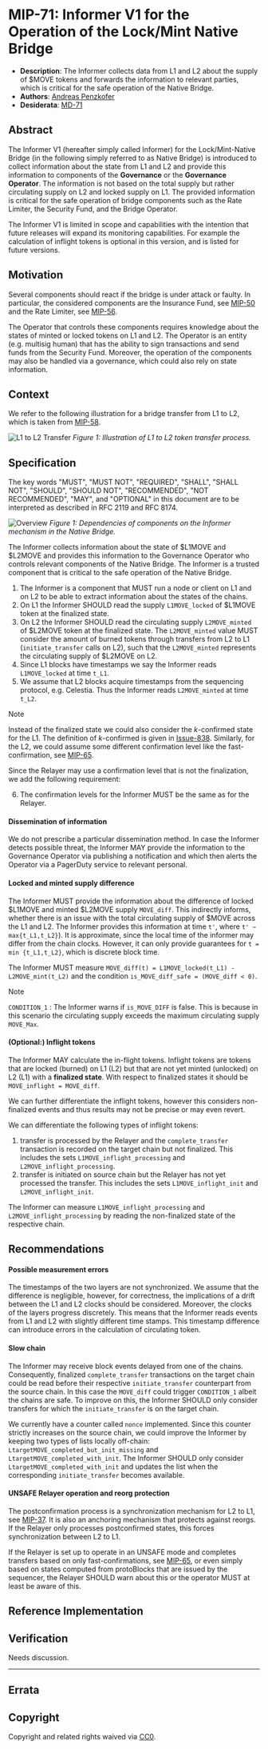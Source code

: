 # MIP-71: Informer V1 for the Operation of the Lock/Mint Native Bridge

- **Description**: The Informer collects data from L1 and L2 about the supply of \$MOVE tokens and forwards the information to relevant parties, which is critical for the safe operation of the Native Bridge.
- **Authors**: [Andreas Penzkofer](mailto:andreas.penzkofer@movementlabs.xyz)
- **Desiderata**: [MD-71](../../MD/md-71)

## Abstract

The Informer V1 (hereafter simply called Informer) for the Lock/Mint-Native Bridge (in the following simply referred to as Native Bridge) is introduced to collect information about the state from L1 and L2 and provide this information to components of the **Governance** or the **Governance Operator**. The information is not based on the total supply but rather circulating supply on L2 and locked supply on L1. The provided information is critical for the safe operation of bridge components such as the Rate Limiter, the Security Fund, and the Bridge Operator.

The Informer V1 is limited in scope and capabilities with the intention that future releases will expand its monitoring capabilities. For example the calculation of inflight tokens is optional in this version, and is listed for future versions.

## Motivation

Several components should react if the bridge is under attack or faulty. In particular, the considered components are the Insurance Fund, see [MIP-50](https://github.com/movementlabsxyz/MIP/pull/50) and the Rate Limiter, see [MIP-56](https://github.com/movementlabsxyz/MIP/pull/56).

The Operator that controls these components requires knowledge about the states of minted or locked tokens on L1 and L2. The Operator is an entity (e.g. multisig human) that has the ability to sign transactions and send funds from the Security Fund. Moreover, the operation of the components may also be handled via a governance, which could also rely on state information.

## Context

We refer to the following illustration for a bridge transfer from L1 to L2, which is taken from [MIP-58](https://github.com/movementlabsxyz/MIP/pull/58).

![L1 to L2 Transfer](L1ToL2.png)
*Figure 1: Illustration of L1 to L2 token transfer process.*

## Specification

The key words "MUST", "MUST NOT", "REQUIRED", "SHALL", "SHALL NOT", "SHOULD", "SHOULD NOT", "RECOMMENDED", "NOT RECOMMENDED", "MAY", and "OPTIONAL" in this document are to be interpreted as described in RFC 2119 and RFC 8174.

![Overview](overview.png)
*Figure 1: Dependencies of components on the Informer mechanism in the Native Bridge.*

The Informer collects information about the state of \$L1MOVE and \$L2MOVE and provides this information to the Governance Operator who controls relevant components of the Native Bridge. The Informer is a trusted component that is critical to the safe operation of the Native Bridge.

1. The Informer is a component that MUST run a node or client on L1 and on L2 to be able to extract information about the states of the chains.
1. On L1 the Informer SHOULD read the supply `L1MOVE_locked` of \$L1MOVE token at the finalized state.
1. On L2 the Informer SHOULD read the circulating supply `L2MOVE_minted` of \$L2MOVE token at the finalized state. The `L2MOVE_minted` value MUST consider the amount of burned tokens through transfers from L2 to L1 (`initiate_transfer` calls on L2), such that the `L2MOVE_minted` represents the circulating supply of \$L2MOVE on L2.
1. Since L1 blocks have timestamps we say the Informer reads `L1MOVE_locked` at time `t_L1`.
1. We assume that L2 blocks acquire timestamps from the sequencing protocol, e.g. Celestia. Thus the Informer reads `L2MOVE_minted` at time `t_L2`.

> [!NOTE]
Instead of the finalized state we could also consider the $k$-confirmed state for the L1. The definition of $k$-confirmed is given in [Issue-838](https://github.com/movementlabsxyz/movement/issues/838). Similarly, for the L2, we could assume some different confirmation level like the fast-confirmation, see [MIP-65](https://github.com/movementlabsxyz/MIP/pull/65).

Since the Relayer may use a confirmation level that is not the finalization, we add the following requirement:

6. The confirmation levels for the Informer MUST be the same as for the Relayer.

#### Dissemination of information

We do not prescribe a particular dissemination method.  In case the Informer detects possible threat, the Informer MAY provide the information to the Governance Operator via publishing a notification and which then alerts the Operator via a PagerDuty service to relevant personal.

#### Locked and minted supply difference

The Informer MUST provide the information about the difference of locked \$L1MOVE and minted \$L2MOVE supply `MOVE_diff`. This indirectly informs, whether there is an issue with the total circulating supply of \$MOVE across the L1 and L2. The Informer provides this information at time `t'`, where `t' ~ max{t_L1,t_L2}`). It is approximate, since the local time of the informer may differ from the chain clocks. However, it can only provide guarantees for `t = min {t_L1,t_L2}`, which is discrete block time.

The Informer MUST measure `MOVE_diff(t) = L1MOVE_locked(t_L1) - L2MOVE_mint(t_L2)` and the condition `is_MOVE_diff_safe = (MOVE_diff < 0)`.

> [!NOTE]
`CONDITION_1` :  The Informer warns if `is_MOVE_DIFF` is false. This is because in this scenario the circulating supply exceeds the maximum circulating supply `MOVE_Max`.

#### (Optional:) Inflight tokens

The Informer MAY calculate the in-flight tokens. Inflight tokens are tokens that are locked (burned) on L1 (L2) but that are not yet minted (unlocked) on L2 (L1) with a **finalized state**. With respect to finalized states it should be `MOVE_inflight = MOVE_diff`.

We can further differentiate the inflight tokens, however this considers non-finalized events and thus results may not be precise or may even revert.

We can differentiate the following types of inflight tokens:

1. transfer is processed by the Relayer and the `complete_transfer` transaction is recorded on the target chain but not finalized. This includes the sets `L1MOVE_inflight_processing` and `L2MOVE_inflight_processing`.
1. transfer is initiated on source chain but the Relayer has not yet processed the transfer. This includes the sets `L1MOVE_inflight_init` and `L2MOVE_inflight_init`.

The Informer can measure `L1MOVE_inflight_processing` and `L2MOVE_inflight_processing` by reading the non-finalized state of the respective chain.

## Recommendations

#### Possible measurement errors

The timestamps of the two layers are not synchronized. We assume that the difference is negligible, however, for correctness, the implications of a drift between the L1 and L2 clocks should be considered. Moreover, the clocks of the layers progress discretely. This means that the Informer reads events from L1 and L2 with slightly different time stamps. This timestamp difference can introduce errors in the calculation of circulating token.

#### Slow chain

The Informer may receive block events delayed from one of the chains. Consequently, finalized `complete_transfer` transactions on the target chain could be read before their respective `initiate_transfer` counterpart from the source chain. In this case the `MOVE_diff` could trigger `CONDITION_1` albeit the chains are safe. To improve on this, the Informer SHOULD only consider transfers for which the `initiate_transfer` is on the target chain.

We currently have a counter called `nonce` implemented. Since this counter strictly increases on the source chain, we could improve the Informer by keeping two types of lists locally off-chain: `LtargetMOVE_completed_but_init_missing` and `LtargetMOVE_completed_with_init`. The Informer SHOULD only consider `LtargetMOVE_completed_with_init` and updates the list when the corresponding `initiate_transfer` becomes available.

#### UNSAFE Relayer operation and reorg protection

The postconfirmation process is a synchronization mechanism for L2 to L1, see [MIP-37](https://github.com/movementlabsxyz/MIP/pull/37). It is also an anchoring mechanism that protects against reorgs. If the Relayer only processes postconfirmed states, this forces synchronization between L2 to L1.

If the Relayer is set up to operate in an UNSAFE mode and completes transfers based on only fast-confirmations, see [MIP-65](https://github.com/movementlabsxyz/MIP/pull/65), or even simply based on states computed from protoBlocks that are issued by the sequencer, the Relayer SHOULD warn about this or the operator MUST at least be aware of this.

## Reference Implementation

## Verification

Needs discussion.

---

## Errata

## Copyright

Copyright and related rights waived via [CC0](../LICENSE.md).
